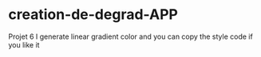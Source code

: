 # creation-de-degrad-APP
Projet 6 I generate linear gradient color and you can copy the style code if you like it
